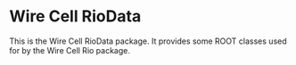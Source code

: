 Wire Cell RioData
==================

This is the Wire Cell RioData package.  It provides some ROOT classes
used for by the Wire Cell Rio package.
